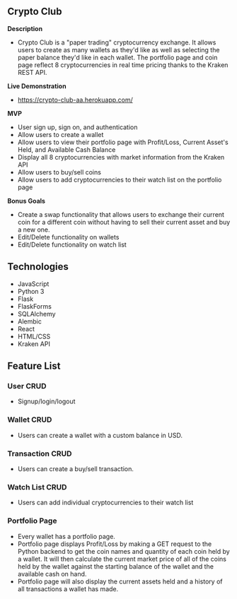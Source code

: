## Crypto Club 

**Description**
* Crypto Club is a "paper trading" cryptocurrency exchange. It allows users to create as many wallets as they'd like as well as selecting the paper balance they'd like in each wallet. The portfolio page and coin page reflect 8 cryptocurrencies in real time pricing thanks to the Kraken REST API. 

**Live Demonstration**
* https://crypto-club-aa.herokuapp.com/

**MVP**
* User sign up, sign on, and authentication 
* Allow users to create a wallet
* Allow users to view their portfolio page with Profit/Loss, Current Asset's Held, and Available Cash Balance
* Display all 8 cryptocurrencies with market information from the Kraken API
* Allow users to buy/sell coins
* Allow users to add cryptocurrencies to their watch list on the portfolio page


**Bonus Goals**
* Create a swap functionality that allows users to exchange their current coin for a different coin without having to sell their current asset and buy a new one.
* Edit/Delete functionality on wallets 
* Edit/Delete functionality on watch list 

## Technologies
 - JavaScript
 - Python 3
 - Flask
 - FlaskForms
 - SQLAlchemy
 - Alembic
 - React
 - HTML/CSS
 - Kraken API

## Feature List
 ### User CRUD
  - Signup/login/logout

 ### Wallet CRUD
  - Users can create a wallet with a custom balance in USD. 

 ### Transaction CRUD
  - Users can create a buy/sell transaction.

 ### Watch List CRUD
  - Users can add individual cryptocurrencies to their watch list

 ### Portfolio Page
  - Every wallet has a portfolio page.
  - Portfolio page displays Profit/Loss by making a GET request to the Python backend to get the coin names and quantity of each coin held by a wallet. It will then calculate the current market price of all of the coins held by the wallet against the starting balance of the wallet and the available cash on hand. 
  - Portfolio page will also display the current assets held and a history of all transactions a wallet has made. 


